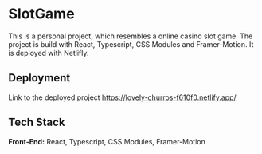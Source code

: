 
# SlotGame

This is a personal project, which resembles a online casino slot game. The project is build with React, Typescript, CSS Modules and Framer-Motion. It is deployed with Netlifly.


## Deployment
Link to the deployed project  https://lovely-churros-f610f0.netlify.app/

## Tech Stack
**Front-End:** React, Typescript, CSS Modules, Framer-Motion


